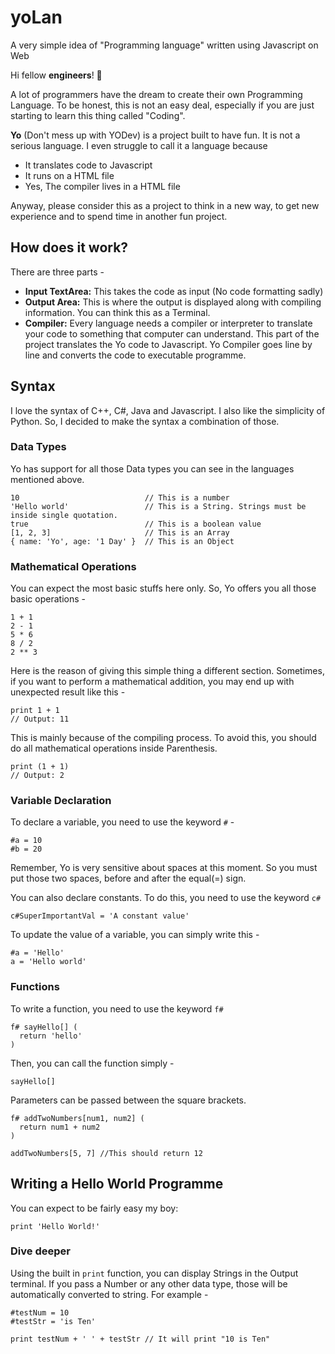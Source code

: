 # yoLan
A very simple idea of "Programming language" written using Javascript on Web

Hi fellow **engineers**! 👋

A lot of programmers have the dream to create their own Programming Language. To be honest, this is not an easy deal, especially if you are just starting to learn this thing called "Coding".

**Yo** (Don't mess up with YODev) is a project built to have fun. It is not a serious language. I even struggle to call it a language because
- It translates code to Javascript
- It runs on a HTML file
- Yes, The compiler lives in a HTML file

Anyway, please consider this as a project to think in a new way, to get new experience and to spend time in another fun project.

## How does it work?
There are three parts -

- **Input TextArea:** This takes the code as input (No code formatting sadly)
- **Output Area:** This is where the output is displayed along with compiling information. You can think this as a Terminal.
- **Compiler:** Every language needs a compiler or interpreter to translate your code to something that computer can understand. This part of the project translates the Yo code to Javascript. Yo Compiler goes line by line and converts the code to executable programme.

## Syntax
I love the syntax of C++, C#, Java and Javascript. I also like the simplicity of Python.
So, I decided to make the syntax a combination of those.

### Data Types
Yo has support for all those Data types you can see in the languages mentioned above.

```
10                            // This is a number
'Hello world'                 // This is a String. Strings must be inside single quotation. 
true                          // This is a boolean value
[1, 2, 3]                     // This is an Array
{ name: 'Yo', age: '1 Day' }  // This is an Object

```

### Mathematical Operations
You can expect the most basic stuffs here only. So, Yo offers you all those basic operations -

```
1 + 1
2 - 1
5 * 6
8 / 2
2 ** 3
```
Here is the reason of giving this simple thing a different section. Sometimes, if you want to perform a mathematical addition, you may end up with unexpected result like this - 

```
print 1 + 1 
// Output: 11
```
This is mainly because of the compiling process. To avoid this, you should do all mathematical operations inside Parenthesis. 

```
print (1 + 1) 
// Output: 2
```

### Variable Declaration
To declare a variable, you need to use the keyword `#` - 

```
#a = 10
#b = 20
```

Remember, Yo is very sensitive about spaces at this moment. So you must put those two spaces, before and after the equal(=) sign.

You can also declare constants. To do this, you need to use the keyword `c#`

```
c#SuperImportantVal = 'A constant value'
```

To update the value of a variable, you can simply write this - 

```
#a = 'Hello'
a = 'Hello world'
```

### Functions
To write a function, you need to use the keyword `f#`

```
f# sayHello[] (
  return 'hello'
)
```
Then, you can call the function simply - 
```
sayHello[]
```

Parameters can be passed between the square brackets.

```
f# addTwoNumbers[num1, num2] (
  return num1 + num2
)

addTwoNumbers[5, 7] //This should return 12
```


## Writing a Hello World Programme

You can expect to be fairly easy my boy:

```
print 'Hello World!'
```

### Dive deeper

Using the built in `print` function, you can display Strings in the Output terminal. If you pass a Number or any other data type, those will be automatically converted to string. For example - 

```
#testNum = 10
#testStr = 'is Ten'

print testNum + ' ' + testStr // It will print "10 is Ten"
```

